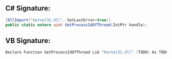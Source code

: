 
## C# Signature:
```cs
[DllImport("kernel32.dll", SetLastError=true)]
public static extern uint GetProcessIdOfThread(IntPtr handle);
```

## VB Signature:
```cs
Declare Function GetProcessIdOfThread Lib "kernel32.dll" (TODO) As TODO
```
